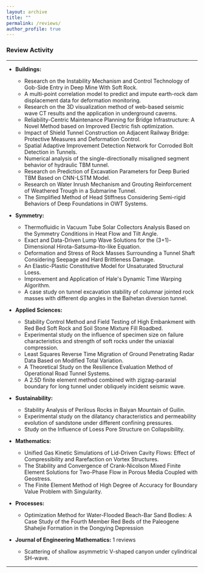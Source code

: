 ```yaml
---
layout: archive
title: ""
permalink: /reviews/
author_profile: true
---
```


### Review Activity
___

* **Buildings:**
  * Research on the Instability Mechanism and Control Technology of Gob-Side Entry in Deep Mine With Soft Rock.
  * A multi-point correlation model to predict and impute earth-rock dam displacement data for deformation monitoring.
  * Research on the 3D visualization method of web-based seismic wave CT results and the application in underground caverns.
  * Reliability-Centric Maintenance Planning for Bridge Infrastructure: A Novel Method based on Improved Electric fish optimization.
  * Impact of Shield Tunnel Construction on Adjacent Railway Bridge: Protective Measures and Deformation Control.
  * Spatial Adaptive Improvement Detection Network for Corroded Bolt Detection in Tunnels.
  * Numerical analysis of the single-directionally misaligned segment behavior of hydraulic TBM tunnel.
  * Research on Prediction of Excavation Parameters for Deep Buried TBM Based on CNN-LSTM Model.
  * Research on Water Inrush Mechanism and Grouting Reinforcement of Weathered Trough in a Submarine Tunnel.
  * The Simplified Method of Head Stiffness Considering Semi-rigid Behaviors of Deep Foundations in OWT Systems.



* **Symmetry:**
  * Thermofluidic in Vacuum Tube Solar Collectors Analysis Based on the Symmetry Conditions in Heat Flow and Tilt Angle.
  * Exact and Data-Driven Lump Wave Solutions for the (3+1)-Dimensional Hirota–Satsuma–Ito-like Equation.
  * Deformation and Stress of Rock Masses Surrounding a Tunnel Shaft Considering Seepage and Hard Brittleness Damage.
  * An Elastic-Plastic Constitutive Model for Unsaturated Structural Loess.
  * Improvement and Application of Hale's Dynamic Time Warping Algorithm.
  * A case study on tunnel excavation stability of columnar jointed rock masses with different dip angles in the Baihetan diversion tunnel.



* **Applied Sciences:**
  * Stability Control Method and Field Testing of High Embankment with Red Bed Soft Rock and Soil Stone Mixture Fill Roadbed.
  * Experimental study on the influence of specimen size on failure characteristics and strength of soft rocks under the uniaxial compression.
  * Least Squares Reverse Time Migration of Ground Penetrating Radar Data Based on Modified Total Variation.
  * A Theoretical Study on the Resilience Evaluation Method of Operational Road Tunnel Systems.
  * A 2.5D finite element method combined with zigzag-paraxial boundary for long tunnel under obliquely incident seismic wave.

  

* **Sustainability:**
  * Stability Analysis of Perilous Rocks in Baiyan Mountain of Guilin.
  * Experimental study on the dilatancy characteristics and permeability evolution of sandstone under different confining pressures.
  * Study on the Influence of Loess Pore Structure on Collapsibility.


  
* **Mathematics:**
  * Unified Gas Kinetic Simulations of Lid-Driven Cavity Flows: Effect of Compressibility and Rarefaction on Vortex Structures.
  * The Stability and Convergence of Crank-Nicolson Mixed Finite Element Solutions for Two-Phase Flow in Porous Media Coupled with Geostress.
  * The Finite Element Method of High Degree of Accuracy for Boundary Value Problem with Singularity.

  
* **Processes:**
  * Optimization Method for Water-Flooded Beach-Bar Sand Bodies: A Case Study of the Fourth Member Red Beds of the Paleogene Shahejie Formation in the Dongying Depression


* **Journal of Engineering Mathematics:** 1 reviews
  * Scattering of shallow asymmetric V-shaped canyon under cylindrical SH-wave.
___
